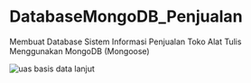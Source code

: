 # DatabaseMongoDB_Penjualan
Membuat Database Sistem Informasi Penjualan Toko Alat Tulis Menggunakan MongoDB (Mongoose)

![uas basis data lanjut](https://user-images.githubusercontent.com/103517941/181204472-6faba47e-f99b-4454-af90-8a0164dcea3a.jpg)

